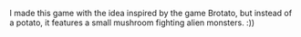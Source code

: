 I made this game with the idea inspired by the game Brotato, but instead of a potato, it features a small mushroom fighting alien monsters. :))
